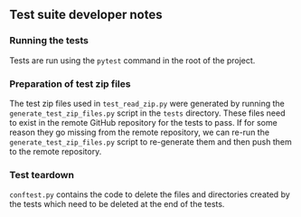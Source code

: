 ## Test suite developer notes

### Running the tests
Tests are run using the `pytest` command in the root of the project.

### Preparation of test zip files
The test zip files used in `test_read_zip.py` were generated 
by running the `generate_test_zip_files.py` script in the `tests` directory.
These files need to exist in the remote GitHub repository for the tests to pass.
If for some reason they go missing from the remote repository,
we can re-run the `generate_test_zip_files.py` script to re-generate them
and then push them to the remote repository.

### Test teardown
`conftest.py` contains the code to delete the files and directories 
created by the tests which need to be deleted at the end of the tests.